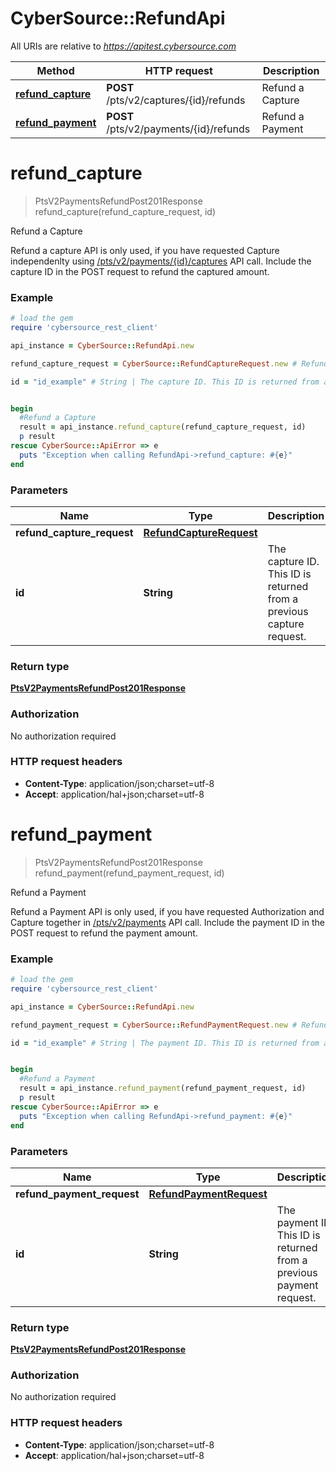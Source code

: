 # CyberSource::RefundApi

All URIs are relative to *https://apitest.cybersource.com*

Method | HTTP request | Description
------------- | ------------- | -------------
[**refund_capture**](RefundApi.md#refund_capture) | **POST** /pts/v2/captures/{id}/refunds | Refund a Capture
[**refund_payment**](RefundApi.md#refund_payment) | **POST** /pts/v2/payments/{id}/refunds | Refund a Payment


# **refund_capture**
> PtsV2PaymentsRefundPost201Response refund_capture(refund_capture_request, id)

Refund a Capture

Refund a capture API is only used, if you have requested Capture independenlty using [/pts/v2/payments/{id}/captures](https://developer.cybersource.com/api-reference-assets/index.html#payments_capture) API call. Include the capture ID in the POST request to refund the captured amount. 

### Example
```ruby
# load the gem
require 'cybersource_rest_client'

api_instance = CyberSource::RefundApi.new

refund_capture_request = CyberSource::RefundCaptureRequest.new # RefundCaptureRequest | 

id = "id_example" # String | The capture ID. This ID is returned from a previous capture request.


begin
  #Refund a Capture
  result = api_instance.refund_capture(refund_capture_request, id)
  p result
rescue CyberSource::ApiError => e
  puts "Exception when calling RefundApi->refund_capture: #{e}"
end
```

### Parameters

Name | Type | Description  | Notes
------------- | ------------- | ------------- | -------------
 **refund_capture_request** | [**RefundCaptureRequest**](RefundCaptureRequest.md)|  | 
 **id** | **String**| The capture ID. This ID is returned from a previous capture request. | 

### Return type

[**PtsV2PaymentsRefundPost201Response**](PtsV2PaymentsRefundPost201Response.md)

### Authorization

No authorization required

### HTTP request headers

 - **Content-Type**: application/json;charset=utf-8
 - **Accept**: application/hal+json;charset=utf-8



# **refund_payment**
> PtsV2PaymentsRefundPost201Response refund_payment(refund_payment_request, id)

Refund a Payment

Refund a Payment API is only used, if you have requested Authorization and Capture together in [/pts/v2/payments](https://developer.cybersource.com/api-reference-assets/index.html#payments_payments) API call. Include the payment ID in the POST request to refund the payment amount. 

### Example
```ruby
# load the gem
require 'cybersource_rest_client'

api_instance = CyberSource::RefundApi.new

refund_payment_request = CyberSource::RefundPaymentRequest.new # RefundPaymentRequest | 

id = "id_example" # String | The payment ID. This ID is returned from a previous payment request.


begin
  #Refund a Payment
  result = api_instance.refund_payment(refund_payment_request, id)
  p result
rescue CyberSource::ApiError => e
  puts "Exception when calling RefundApi->refund_payment: #{e}"
end
```

### Parameters

Name | Type | Description  | Notes
------------- | ------------- | ------------- | -------------
 **refund_payment_request** | [**RefundPaymentRequest**](RefundPaymentRequest.md)|  | 
 **id** | **String**| The payment ID. This ID is returned from a previous payment request. | 

### Return type

[**PtsV2PaymentsRefundPost201Response**](PtsV2PaymentsRefundPost201Response.md)

### Authorization

No authorization required

### HTTP request headers

 - **Content-Type**: application/json;charset=utf-8
 - **Accept**: application/hal+json;charset=utf-8



